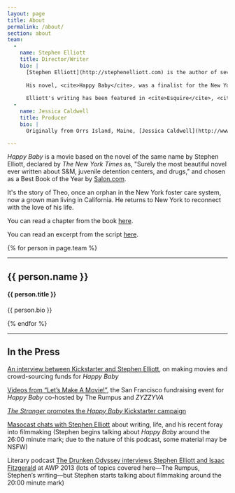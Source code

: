 ```yaml
---
layout: page
title: About
permalink: /about/
section: about
team:
  -
    name: Stephen Elliott
    title: Director/Writer
    bio: |
      [Stephen Elliott](http://stephenelliott.com) is the author of seven books including <cite>The Adderall Diaries</cite>, which has been described as "genius" by both the <cite>San Francisco Chronicle</cite> and <cite>Vanity Fair</cite>. <cite>The Adderall Diaries</cite> was the best book of the year in <cite>Time Out New York</cite>, a Best of 2009 in <cite>Kirkus Reviews</cite>, and one of 50 Notable Books in the <cite>San Francisco Chronicle</cite>.
      
      His novel, <cite>Happy Baby</cite>, was a finalist for the New York Public Library's Young Lion Award, as well as a best book of the year in Salon.com, <cite>Newsday</cite>, <cite>Chicago New City</cite>, <cite>The Journal News</cite>, and <cite>The Village Voice</cite>.
      
      Elliott's writing has been featured in <cite>Esquire</cite>, <cite>The New York Times</cite>, <cite>The Believer</cite>, <cite>GQ</cite>, <cite>Best American Non-Required Reading 2005</cite> and <cite>2007</cite>, <cite>Best American Erotica</cite>, and <cite>Best Sex Writing 2006</cite>. He is the editor of [The Rumpus](http://therumpus.net).
  -
    name: Jessica Caldwell
    title: Producer
    bio: |
      Originally from Orrs Island, Maine, [Jessica Caldwell](http://www.jesscaldwell.com) is an independent film producer based in New York City. She graduated from Mt. Ararat High School at 16, Manhattanville College at 19, and Columbia University's Graduate Film Program at 23. While at Columbia she produced 11 short films on location in Ireland, England, and various locations in the United States. Her first short film production, <cite>AWOL</cite>, premiered at the Sundance Film Festival in 2011. Her short film <cite>Delicacy</cite> premiered at the Telluride Film Festival in 2012. Her first feature film production <cite>Electrick Children</cite> premiered at the 2012 Berlin Film Festival and SXSW 2012, among many other prestigious film festivals. <cite>Electrick Children</cite> opened at select theaters nationwide in March 2013.

---
```


<cite>Happy Baby</cite> is a movie based on the novel of the same name by Stephen Elliott, declared by <cite>The New York Times</cite> as, "Surely the most beautiful novel ever written about S&M, juvenile detention centers, and drugs," and chosen as a Best Book of the Year by [Salon.com](http://www.salon.com/2004/04/15/elliott_2/).

It's the story of Theo, once an orphan in the New York foster care system, now a grown man living in California. He returns to New York to reconnect with the love of his life.

You can read a chapter from the book [here](http://therumpus.net/2012/11/the-yard/).

You can read an excerpt from the script [here](/happy_baby_1.pdf).

{% for person in page.team %}

----

<hgroup>
<h2>{{ person.name }}</h2>
<h4>{{ person.title }}</h4>
</hgroup>

{{ person.bio }}

{% endfor %}

----

<h2>In the Press</h2>

[An interview between Kickstarter and Stephen Elliott](http://kickstarter.tumblr.com/post/35523789996/interview-stephen-elliotts-movie-making), on making movies and crowd-sourcing funds for <cite>Happy Baby</cite>

[Videos from “Let’s Make A Movie!”](http://therumpus.net/2012/11/check-out-the-videos-from-the-happy-baby-kickstarter-party/), the San Francisco fundraising event for <cite>Happy Baby</cite> co-hosted by The Rumpus and <cite>ZYZZYVA</cite>

[<cite>The Stranger</cite> promotes the <cite>Happy Baby</cite> Kickstarter campaign](http://slog.thestranger.com/slog/archives/2012/12/07/do-you-know-who-stephen-elliott-is-do-you-know-the-rumpus-do-you-know-the-novel-happy-baby)

[Masocast chats with Stephen Elliott](http://www.masocast.com/2013/03/17/stephen-elliott-returns/) about writing, life, and his recent foray into filmmaking (Stephen begins talking about <cite>Happy Baby</cite> around the 26:00 minute mark; due to the nature of this podcast, some material may be NSFW)

Literary podcast [The Drunken Odyssey interviews Stephen Elliott and Isaac Fitzgerald](http://thedrunkenodyssey.com/2013/03/29/episode-42-stephen-elliott-isaac-fitzgerald-the-rumpus/) at AWP 2013 (lots of topics covered here—The Rumpus, Stephen’s writing—but Stephen starts talking about filmmaking around the 20:00 minute mark)